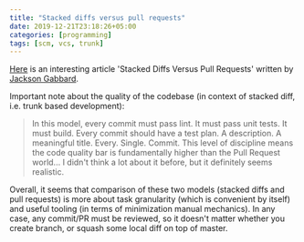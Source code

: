 ```yaml
---
title: "Stacked diffs versus pull requests"
date: 2019-12-21T23:18:26+05:00
categories: [programming]
tags: [scm, vcs, trunk]
---
```

[Here](https://jg.gg/2018/09/29/stacked-diffs-versus-pull-requests/) is an interesting article 'Stacked Diffs Versus Pull Requests' written by [Jackson Gabbard](https://twitter.com/jgbbrd).

Important note about the quality of the codebase (in context of stacked diff, i.e. trunk based development):
> In this model, every commit must pass lint. It must pass unit tests. It must build. Every commit should have a test plan. A description. A meaningful title. Every. Single. Commit. This level of discipline means the code quality bar is fundamentally higher than the Pull Request world...
I didn't think a lot about it before, but it definitely seems realistic.

Overall, it seems that comparison of these two models (stacked diffs and pull requests) is more about task granularity (which is convenient by itself) and useful tooling (in terms of minimization manual mechanics).
In any case, any commit/PR must be reviewed, so it doesn't matter whether you create branch, or squash some local diff on top of master.
